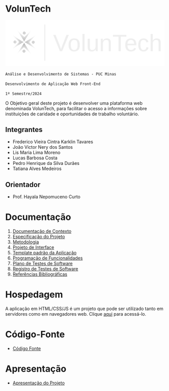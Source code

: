 # VolunTech

![Logo VolunTech](codigo-fonte/src/img/logo.png)

`Análise e Desenvolvimento de Sistemas - PUC Minas`

`Desenvolvimento de Aplicação Web Front-End`

`1º Semestre/2024`

O Objetivo geral deste projeto é desenvolver uma plataforma web denominada VolunTech, para facilitar o acesso a informações sobre instituições de caridade e oportunidades de trabalho voluntário.

## Integrantes

* Frederico Vieira Cintra Karklin Tavares
* João Victor Nery dos Santos
* Lis Maria Lima Moreno
* Lucas Barbosa Costa
* Pedro Henrique da Silva Durães
* Tatiana Alves Medeiros

## Orientador

* Prof. Hayala Nepomuceno Curto

# Documentação

<ol>
<li><a href="documentos/01-Documentação de Contexto.md"> Documentação de Contexto</a></li>
<li><a href="documentos/02-Especificação do Projeto.md"> Especificação do Projeto</a></li>
<li><a href="documentos/03-Metodologia.md"> Metodologia</a></li>
<li><a href="documentos/04-Projeto de Interface.md"> Projeto de Interface</a></li>
<li><a href="documentos/05-Template padrão da Aplicação.md"> Template padrão da Aplicação</a></li>
<li><a href="documentos/06-Programação de Funcionalidades.md"> Programação de Funcionalidades</a></li>
<li><a href="documentos/07-Plano de Testes de Software.md"> Plano de Testes de Software</a></li>
<li><a href="documentos/08-Registro de Testes de Software.md"> Registro de Testes de Software</a></li>
<li><a href="documentos/09-Referências.md"> Referências Bibliográficas</a></li>
</ol>

# Hospedagem

A aplicação em HTML/CSS/JS é um projeto que pode ser utilizado tanto em servidores como em navegadores web. Clique <a href="https://icei-puc-minas-pmv-ads.github.io/pmv-ads-2024-1-e1-proj-web-t14-voluntech/">aqui</a> para acessá-lo. 

# Código-Fonte

* <a href="codigo-fonte/README.md">Código Fonte</a>

# Apresentação

* <a href="apresentacao/README.md">Apresentação do Projeto</a>
